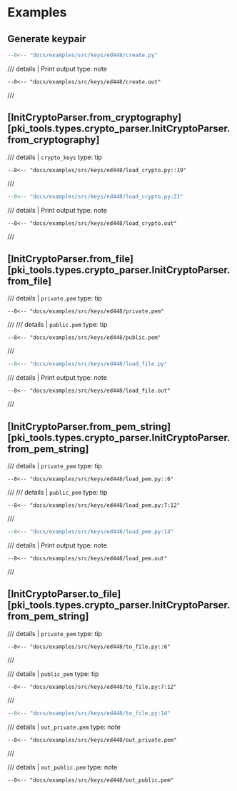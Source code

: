 # Examples

## Generate keypair

```python
--8<-- "docs/examples/src/keys/ed448/create.py"
```

/// details | Print output
    type: note
``` 
--8<-- "docs/examples/src/keys/ed448/create.out"
```
///

## [InitCryptoParser.from_cryptography][pki_tools.types.crypto_parser.InitCryptoParser.from_cryptography]

/// details | `crypto_keys`
    type: tip
```
--8<-- "docs/examples/src/keys/ed448/load_crypto.py::19"
```
///

```python
--8<-- "docs/examples/src/keys/ed448/load_crypto.py:21"
```

/// details | Print output
    type: note
``` 
--8<-- "docs/examples/src/keys/ed448/load_crypto.out"
```
///

## [InitCryptoParser.from_file][pki_tools.types.crypto_parser.InitCryptoParser.from_file]

/// details | `private.pem`
    type: tip
```
--8<-- "docs/examples/src/keys/ed448/private.pem"
```
///
/// details | `public.pem`
    type: tip
```
--8<-- "docs/examples/src/keys/ed448/public.pem"
```
///

```python
--8<-- "docs/examples/src/keys/ed448/load_file.py"
```

/// details | Print output
    type: note
``` 
--8<-- "docs/examples/src/keys/ed448/load_file.out"
```
///

## [InitCryptoParser.from_pem_string][pki_tools.types.crypto_parser.InitCryptoParser.from_pem_string]

/// details | `private_pem`
    type: tip
```
--8<-- "docs/examples/src/keys/ed448/load_pem.py::6"
```
///
/// details | `public_pem`
    type: tip
```
--8<-- "docs/examples/src/keys/ed448/load_pem.py:7:12"
```
///

```python
--8<-- "docs/examples/src/keys/ed448/load_pem.py:14"
```

/// details | Print output
    type: note
``` 
--8<-- "docs/examples/src/keys/ed448/load_pem.out"
```
///

## [InitCryptoParser.to_file][pki_tools.types.crypto_parser.InitCryptoParser.from_pem_string]

/// details | `private_pem`
    type: tip
```
--8<-- "docs/examples/src/keys/ed448/to_file.py::6"
```
///

/// details | `public_pem`
    type: tip
```
--8<-- "docs/examples/src/keys/ed448/to_file.py:7:12"
```
///

```python
--8<-- "docs/examples/src/keys/ed448/to_file.py:14"
```

/// details | `out_private.pem`
    type: note
``` 
--8<-- "docs/examples/src/keys/ed448/out_private.pem"
```
///

/// details | `out_public.pem`
    type: note
``` 
--8<-- "docs/examples/src/keys/ed448/out_public.pem"
```